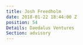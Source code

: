 ```yaml
---
title: Josh Freedholm
date: 2018-01-22 18:44:00 Z
position: 54
Details: Daedalus Ventures
Section: advisory
---
```


